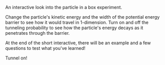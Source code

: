 An interactive look into the particle in a box experiment. 

Change the particle's kinetic energy and the width of the potential energy barrier to see how it would travel in 1-dimension. Turn on and off the tunneling probability to see how the particle's energy decays as it penetrates through the barrier.

At the end of the short interactive, there will be an example and a few questions to test what you've learned!

Tunnel on!
